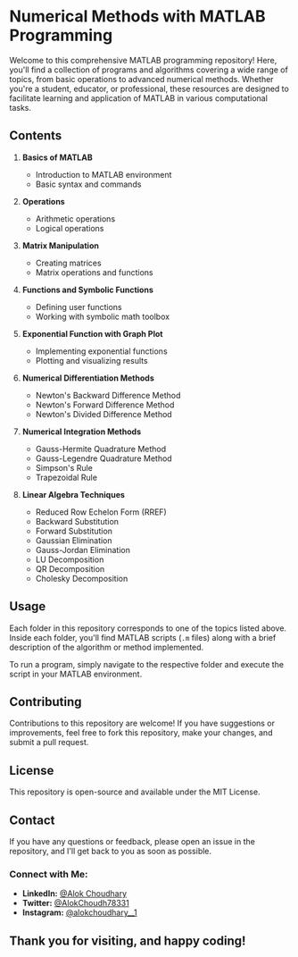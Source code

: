 # Numerical Methods with MATLAB Programming 

Welcome to this comprehensive MATLAB programming repository! Here, you'll find a collection of programs and algorithms covering a wide range of topics, from basic operations to advanced numerical methods. Whether you're a student, educator, or professional, these resources are designed to facilitate learning and application of MATLAB in various computational tasks.

## Contents

1. **Basics of MATLAB**
   - Introduction to MATLAB environment
   - Basic syntax and commands

2. **Operations**
   - Arithmetic operations
   - Logical operations

3. **Matrix Manipulation**
   - Creating matrices
   - Matrix operations and functions

4. **Functions and Symbolic Functions**
   - Defining user functions
   - Working with symbolic math toolbox

5. **Exponential Function with Graph Plot**
   - Implementing exponential functions
   - Plotting and visualizing results

6. **Numerical Differentiation Methods**
   - Newton's Backward Difference Method
   - Newton's Forward Difference Method
   - Newton's Divided Difference Method

7. **Numerical Integration Methods**
   - Gauss-Hermite Quadrature Method
   - Gauss-Legendre Quadrature Method
   - Simpson's Rule
   - Trapezoidal Rule

8. **Linear Algebra Techniques**
   - Reduced Row Echelon Form (RREF) 
   - Backward Substitution 
   - Forward Substitution 
   - Gaussian Elimination
   - Gauss-Jordan Elimination
   - LU Decomposition 
   - QR Decomposition
   - Cholesky Decomposition

## Usage

Each folder in this repository corresponds to one of the topics listed above. Inside each folder, you'll find MATLAB scripts (`.m` files) along with a brief description of the algorithm or method implemented.

To run a program, simply navigate to the respective folder and execute the script in your MATLAB environment.

## Contributing

Contributions to this repository are welcome! If you have suggestions or improvements, feel free to fork this repository, make your changes, and submit a pull request.

## License

This repository is open-source and available under the MIT License.

## Contact

If you have any questions or feedback, please open an issue in the repository, and I'll get back to you as soon as possible.
### **Connect with Me:**
- **LinkedIn:** [@Alok Choudhary](https://linkedin.com/in/alok-choudhary9341776554)
- **Twitter:** [@AlokChoudh78331](https://x.com/AlokChoudh78331?t=8zuH3jMz6KGa29bGpbuBzg&s=08)
- **Instagram:** [@alokchoudhary__1](https://www.instagram.com/alokchoudhary__1?igsh=Z3dlcmJndHNvaHJw)

## Thank you for visiting, and happy coding!
